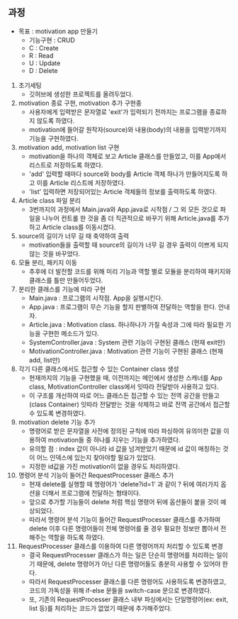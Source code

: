 ## 과정

- 목표 : motivation app 만들기
  - 기능구현 : CRUD
  - C : Create
  - R : Read
  - U : Update
  - D : Delete

1. 초기세팅
   - 깃허브에 생성한 프로젝트를 올려두었다.
2. motivation 종료 구현, motivation 추가 구현중
   - 사용자에게 입력받은 문자열로 'exit'가 입력되기 전까지는 프로그램을 종료하지 않도록 하였다.
   - motivation에 들어갈 원작자(source)와 내용(body)의 내용을 입력받기까지 기능을 구현하였다.
3. motivation add, motivation list 구현
   - motivation을 하나의 객체로 보고 Article 클래스를 만들었고, 이를 App에서 리스트로 저장하도록 하였다.
   - 'add' 입력할 때마다 source와 body를 Article 객체 하나가 만들어지도록 하고 이를 Article 리스트에 저장하였다.
   - 'list' 입력하면 저장되어있는 Article 객체들의 정보를 출력하도록 하였다.
4. Article class 파일 분리
   - 3번까지의 과정에서 Main.java와 App.java로 시작점 / 그 외 모든 것으로 파일을 나누어 컨트롤 한 것을 좀 더 직관적으로 바꾸기 위해 Article.java를 추가하고 Article class를 이동시켰다.
5. source의 길이가 너무 길 때 축약하여 출력
   - motivation들을 출력할 때 source의 길이가 너무 길 경우 출력이 이쁘게 되지 않는 것을 바꾸었다.
6. 모듈 분리, 패키지 이동
   - 추후에 더 발전할 코드를 위해 미리 기능과 역할 별로 모듈을 분리하여 패키지와 클래스를 틀만 만들어두었다.
7. 분리한 클래스를 기능에 따라 구현
   - Main.java : 프로그램의 시작점. App을 실행시킨다.
   - App.java : 프로그램이 무슨 기능을 할지 판별하여 전달하는 역할을 한다. 안내자.
   - Article.java : Motivation class. 하나하나가 가질 속성과 그에 따라 필요한 기능을 구현한 메소드가 있다.
   - SystemController.java : System 관련 기능이 구현된 클래스 (현재 exit만)
   - MotivationController.java : Motivation 관련 기능이 구현된 클래스 (현재 add, list만)
8. 각기 다른 클래스에서도 접근할 수 있는 Container class 생성
   - 현재까지의 기능을 구현했을 때, 이전까지는 메인에서 생성한 스캐너를 App class, MotivationController class에서 잇따라 전달받아 사용하고 있다.
   - 이 구조를 개선하여 따로 어느 클래스든 접근할 수 있는 전역 공간을 만들고(class Container) 잇따라 전달받는 것을 삭제하고 바로 전역 공간에서 접근할 수 있도록 변경하였다.
9. motivation delete 기능 추가
   - 명령어로 받은 문자열을 사전에 정의된 규칙에 따라 파싱하여 유의미한 값을 이용하여 motivation들 중 하나를 지우는 기능을 추가하였다.
   - 유의할 점 : index 값이 아니라 id 값을 넘겨받았기 때문에 id 값이 매칭하는 것이 어느 인덱스에 있는지 찾아야할 필요가 있었다.
   - 지정한 id값을 가진 motivation이 없을 경우도 처리하였다.
10. 명령어 분석 기능이 들어간 RequestProcesser 클래스 추가
    - 현재 delete를 실행할 때 명령어가 'delete?id=1' 과 같이 ? 뒤에 여러가지 옵션을 더해서 프로그램에 전달하는 형태이다.
    - 앞으로 추가할 기능들이 delete 처럼 핵심 명령어 뒤에 옵션들이 붙을 것이 예상되었다.
    - 따라서 명령어 분석 기능이 들어간 RequestProcesser 클래스를 추가하여 delete 이후 다른 명령어들이 전체 명령어를 줄 경우 필요한 정보만 뽑아서 전해주는 역할을 하도록 하였다. 
11. RequestProcesser 클래스를 이용하여 다른 명령어까지 처리할 수 있도록 변경
    - 결국 RequestProcesser 클래스가 하는 일은 단순히 명령어를 처리하는 일이기 때문에, delete 명령어가 아닌 다른 명령어들도 충분히 사용할 수 있어야 한다.
    - 따라서 RequestProcesser 클래스를 다른 명령어도 사용하도록 변경하였고, 코드의 가독성을 위해 if-else 문들을 switch-case 문으로 변경하였다.
    - 또, 기존의 RequestProcesser 클래스 내부 파싱에서는 단일명령어(ex: exit, list 등)를 처리하는 코드가 없었기 때문에 추가해주었다.


